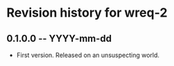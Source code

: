 # Revision history for wreq-2

## 0.1.0.0 -- YYYY-mm-dd

* First version. Released on an unsuspecting world.

